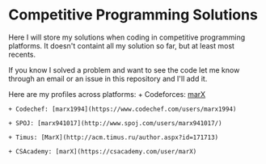 Competitive Programming Solutions
=================================

Here I will store my solutions when coding in competitive programming platforms.
It doesn't containt all my solution so far, but at least most recents.

If you know I solved a problem and want to see the code let me know through an email
or an issue in this repository and I'll add it.

Here are my profiles across platforms:
    + Codeforces: [marX](http://codeforces.com/profile/marX) 

    + Codechef: [marx1994](https://www.codechef.com/users/marx1994)

    + SPOJ: [marx941017](http://www.spoj.com/users/marx941017/)

    + Timus: [MarX](http://acm.timus.ru/author.aspx?id=171713)

    + CSAcademy: [marX](https://csacademy.com/user/marX)

